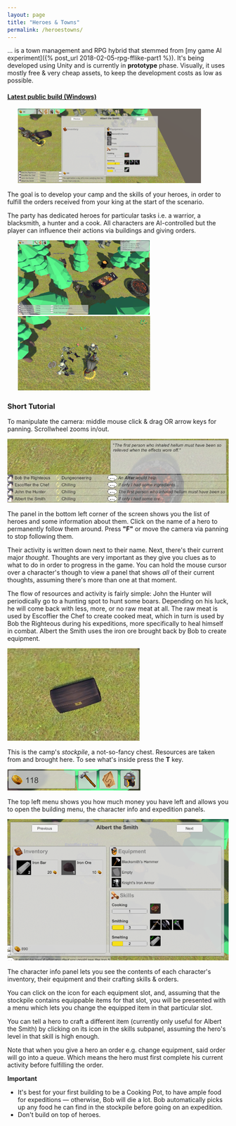 ```yaml
---
layout: page
title: "Heroes & Towns"
permalink: /heroestowns/
---
```


... is a town management and RPG hybrid that stemmed from [my game AI experiment]({% post_url 2018-02-05-rpg-fflike-part1 %}). It's being developed using Unity and is currently in **prototype** phase. Visually, it uses mostly free & very cheap assets, to keep the development costs as low as possible.

#### [Latest public build (Windows)](https://www.dropbox.com/s/temuqfgnqkaun13/ppb1.7z?dl=0) 

<ul>
    <li style="display:inline">
        <a href="/images/pq3d3.png" target="_blank"><img src="/images/pq3d3.png" width="417" height="169" /></a>
    </li>
</ul>

The goal is to develop your camp and the skills of your heroes, in order to fulfill the orders received from your king at the start of the scenario.

The party has dedicated heroes for particular tasks i.e. a warrior, a blacksmith, a hunter and a cook. All characters are AI-controlled but the player can influence their actions via buildings and giving orders.

<ul>
    <li style="display:inline">
        <a href="/images/pq3d1.png" target="_blank"><img src="/images/pq3d1.png" width="300" height="169" /></a>
        <a href="/images/pq3d2.png" target="_blank"><img src="/images/pq3d2.png" width="301" height="169" /></a>
    </li>
</ul>

### Short Tutorial

To manipulate the camera: middle mouse click & drag OR arrow keys for panning. Scrollwheel zooms in/out.

![pq3d](/images/pq3d4.jpg)

The panel in the bottom left corner of the screen shows you the list of heroes and some information about them. Click on the name of a hero to permanently follow them around. Press **"F"** or move the camera via panning to stop following them.

Their activity is written down next to their name. Next, there's their current major *thought*. Thoughts are very important as they give you clues as to what to do in order to progress in the game. You can hold the mouse cursor over a character's though to view a panel that shows *all* of their current thoughts, assuming there's more than one at that moment.

The flow of resources and activity is fairly simple: John the Hunter will periodically go to a hunting spot to hunt some boars. Depending on his luck, he will come back with less, more, or no raw meat at all. The raw meat is used by Escoffier the Chef to create cooked meat, which in turn is used by Bob the Righteous during his expeditions, more specifically to heal himself in combat. Albert the Smith uses the iron ore brought back by Bob to create equipment.

![pq3d](/images/pq3d5.jpg)

This is the camp's *stockpile*, a not-so-fancy chest. Resources are taken from and brought here. To see what's inside press the **T** key.

![pq3d](/images/pq3d6.png)

The top left menu shows you how much money you have left and allows you to open the building menu, the character info and expedition panels.

![pq3d](/images/pq3d7.png)

The character info panel lets you see the contents of each character's inventory, their equipment and their crafting skills & orders. 

You can click on the icon for each equipment slot, and, assuming that the stockpile contains equippable items for that slot, you will be presented with a menu which lets you change the equipped item in that particular slot.

You can tell a hero to craft a different item (currently only useful for Albert the Smith) by clicking on its icon in the skills subpanel, assuming the hero's level in that skill is high enough.

Note that when you give a hero an order e.g. change equipment, said order will go into a queue. Which means the hero must first complete his current activity before fulfilling the order.

**Important**
* It's best for your first building to be a Cooking Pot, to have ample food for expeditions — otherwise, Bob will die a lot. Bob automatically picks up any food he can find in the stockpile before going on an expedition.
* Don't build on top of heroes.